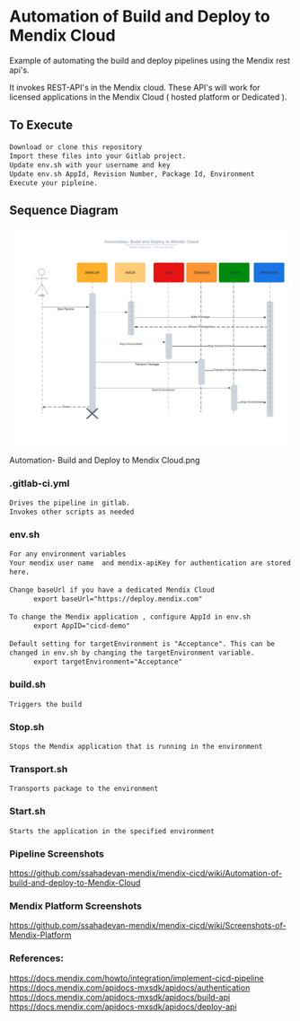 # Automation of Build and Deploy to Mendix Cloud

  Example of automating the build and deploy pipelines using the Mendix rest api's.

  It invokes REST-API's in the Mendix cloud. These API's will work for licensed applications in the Mendix Cloud ( hosted platform or Dedicated ).


## To Execute
    Download or clone this repository
    Import these files into your Gitlab project.
    Update env.sh with your username and key
    Update env.sh AppId, Revision Number, Package Id, Environment
    Execute your pipleine.

## Sequence Diagram

![Sequence Diagram](/images/sequence.png)

Automation- Build and Deploy to Mendix Cloud.png
### .gitlab-ci.yml
    Drives the pipeline in gitlab.
    Invokes other scripts as needed


### env.sh
    For any environment variables
    Your mendix user name  and mendix-apiKey for authentication are stored here.

    Change baseUrl if you have a dedicated Mendix Cloud
          export baseUrl="https://deploy.mendix.com"

    To change the Mendix application , configure AppId in env.sh
          export AppID="cicd-demo"

    Default setting for targetEnvironment is "Acceptance". This can be changed in env.sh by changing the targetEnvironment variable.
          export targetEnvironment="Acceptance"


### build.sh
    Triggers the build

### Stop.sh
    Stops the Mendix application that is running in the environment

### Transport.sh
    Transports package to the environment

### Start.sh
    Starts the application in the specified environment

### Pipeline Screenshots

https://github.com/ssahadevan-mendix/mendix-cicd/wiki/Automation-of-build-and-deploy-to-Mendix-Cloud

### Mendix Platform Screenshots

https://github.com/ssahadevan-mendix/mendix-cicd/wiki/Screenshots-of-Mendix-Platform

### References:

https://docs.mendix.com/howto/integration/implement-cicd-pipeline
https://docs.mendix.com/apidocs-mxsdk/apidocs/authentication
https://docs.mendix.com/apidocs-mxsdk/apidocs/build-api
https://docs.mendix.com/apidocs-mxsdk/apidocs/deploy-api
